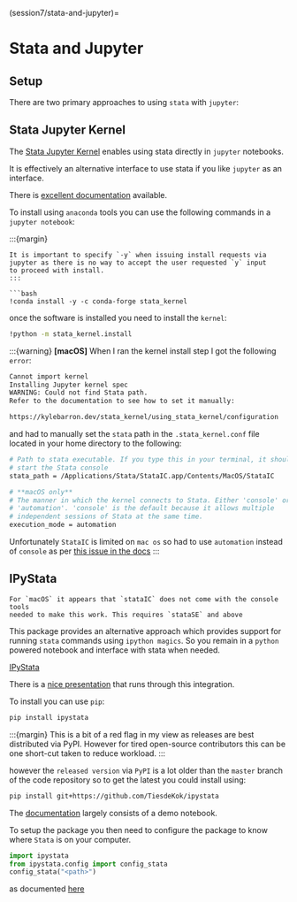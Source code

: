 (session7/stata-and-jupyter)=
# Stata and Jupyter

## Setup

There are two primary approaches to using `stata` with `jupyter`:

## Stata Jupyter Kernel

The [Stata Jupyter Kernel](https://github.com/kylebarron/stata_kernel)
enables using stata directly in `jupyter` notebooks. 

It is effectively an alternative interface to use stata if you like
`jupyter` as an interface. 

There is [excellent documentation](https://kylebarron.dev/stata_kernel/)
available.

To install using `anaconda` tools you can use the following commands
in a `jupyter notebook`:

:::{margin}
```{tip}
It is important to specify `-y` when issuing install requests via
jupyter as there is no way to accept the user requested `y` input
to proceed with install.
:::

```bash
!conda install -y -c conda-forge stata_kernel
```

once the software is installed you need to install the `kernel`:

```bash
!python -m stata_kernel.install
```

:::{warning}
**[macOS]** When I ran the kernel install step I got the following `error`:

```bash
Cannot import kernel
Installing Jupyter kernel spec
WARNING: Could not find Stata path.
Refer to the documentation to see how to set it manually:

https://kylebarron.dev/stata_kernel/using_stata_kernel/configuration
```

and had to manually set the `stata` path in the `.stata_kernel.conf` file located
in your home directory to the following:

```bash
# Path to stata executable. If you type this in your terminal, it should
# start the Stata console
stata_path = /Applications/Stata/StataIC.app/Contents/MacOS/StataIC

# **macOS only**
# The manner in which the kernel connects to Stata. Either 'console' or
# 'automation'. 'console' is the default because it allows multiple
# independent sessions of Stata at the same time.
execution_mode = automation
```

Unfortunately `StataIC` is limited on `mac os` so had to use `automation`
instead of `console` as per
[this issue in the docs](https://kylebarron.dev/stata_kernel/using_stata_kernel/configuration/)
:::

## IPyStata

```{warning}
For `macOS` it appears that `stataIC` does not come with the console tools
needed to make this work. This requires `stataSE` and above
```

This package provides an alternative approach which provides support
for running `stata` commands using `ipython magics`. So you remain in a
`python` powered notebook and interface with stata when needed.

[IPyStata](https://github.com/TiesdeKok/ipystata)

There is a [nice presentation](http://fmwww.bc.edu/repec/chic2016/chicago16_dekok.pdf)
that runs through this integration. 

To install you can use `pip`:

```bash
pip install ipystata
```

:::{margin}
This is a bit of a red flag in my view as releases are best distributed via PyPI.
However for tired open-source contributors this can be one short-cut taken to reduce workload.
:::

however the `released version` via `PyPI` is a lot older than the `master` branch of the code repository
so to get the latest you could install using:

```bash
pip install git+https://github.com/TiesdeKok/ipystata
```

The [documentation](https://nbviewer.jupyter.org/github/TiesdeKok/ipystata/blob/master/ipystata/Example.ipynb)
largely consists of a demo notebook.

To setup the package you then need to configure the package to know where `Stata` is on your computer.

```python
import ipystata
from ipystata.config import config_stata
config_stata("<path>")
```
as documented [here](https://github.com/TiesdeKok/ipystata#set-installation-directory-for-stata)